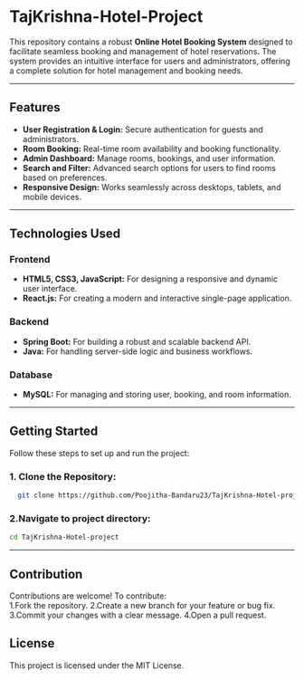 # TajKrishna-Hotel-Project

This repository contains a robust **Online Hotel Booking System** designed to facilitate seamless booking and management of hotel reservations. The system provides an intuitive interface for users and administrators, offering a complete solution for hotel management and booking needs.

---

## Features
- **User Registration & Login:** Secure authentication for guests and administrators.
- **Room Booking:** Real-time room availability and booking functionality.
- **Admin Dashboard:** Manage rooms, bookings, and user information.
- **Search and Filter:** Advanced search options for users to find rooms based on preferences.
- **Responsive Design:** Works seamlessly across desktops, tablets, and mobile devices.

---

## Technologies Used

### Frontend
- **HTML5, CSS3, JavaScript:** For designing a responsive and dynamic user interface.
- **React.js:** For creating a modern and interactive single-page application.

### Backend
- **Spring Boot:** For building a robust and scalable backend API.
- **Java:** For handling server-side logic and business workflows.

### Database
- **MySQL:** For managing and storing user, booking, and room information.

---

## Getting Started

Follow these steps to set up and run the project:

### 1. Clone the Repository:
```bash
  git clone https://github.com/Poojitha-Bandaru23/TajKrishna-Hotel-project
```
### 2.Navigate to project directory:
```bash
cd TajKrishna-Hotel-project
```

---

## Contribution
Contributions are welcome! To contribute:  
1.Fork the repository.
2.Create a new branch for your feature or bug fix.
3.Commit your changes with a clear message.
4.Open a pull request.

## License
This project is licensed under the MIT License.

